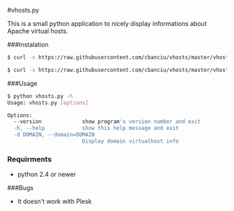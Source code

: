 #vhosts.py

This is a small python application to nicely display informations about Apache virtual hosts.


###Instalation

```sh 
$ curl -s https://raw.githubusercontent.com/cbanciu/vhosts/master/vhosts.py | python -

$ curl -s https://raw.githubusercontent.com/cbanciu/vhosts/master/vhosts.py > vhosts.py
```

###Usage

```sh
$ python vhosts.py -h
Usage: vhosts.py [options]

Options:
  --version             show program's version number and exit
  -h, --help            show this help message and exit
  -d DOMAIN, --domain=DOMAIN
                        Display domain virtualhost info
```

### Requirments

* python 2.4 or newer

###Bugs

* It doesn't work with Plesk

